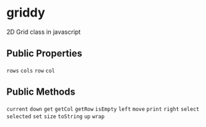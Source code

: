 griddy
======

2D Grid class in javascript

Public Properties
-----------------

`rows`
`cols`
`row`
`col`

Public Methods
--------------

`current`
`down`
`get`
`getCol`
`getRow`
`isEmpty`
`left`
`move`
`print`
`right`
`select`
`selected`
`set`
`size`
`toString`
`up`
`wrap`
